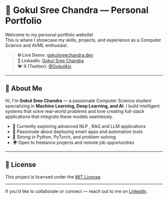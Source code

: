 # 💼 Gokul Sree Chandra — Personal Portfolio

Welcome to my personal portfolio website!  
This is where I showcase my skills, projects, and experience as a Computer Science and AI/ML enthusiast.

> **🌐 Live Demo**: [gokulsreechandra.dev](https://soft-truffle-eada3e.netlify.app/)  
> **🔗 LinkedIn**: [Gokul Sree Chandra](https://www.linkedin.com/in/gokulsreechandra)  
> **🐦 X (Twitter)**: [@GokulAIx](https://x.com/gokulaix)

---

## 👋 About Me

Hi, I'm **Gokul Sree Chandra** — a passionate Computer Science student specializing in **Machine Learning, Deep Learning, and AI**. I build intelligent systems that solve real-world problems and love creating full-stack applications that integrate these models seamlessly.

- 🔭 Currently exploring advanced NLP , RAG and LLM applications  
- 🚀 Passionate about deploying smart apps and automation tools  
- 🧠 Strong in Python, PyTorch, and problem-solving  
- 🌍 Open to freelance projects and remote job opportunities  

---

## 📄 License

This project is licensed under the [MIT License](./LICENSE).

---
If you'd like to collaborate or connect — reach out to me on [LinkedIn](https://www.linkedin.com/in/gokulsreechandra).
